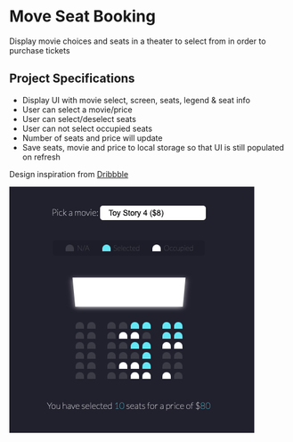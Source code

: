 # Move Seat Booking
Display movie choices and seats in a theater to select from in order to purchase tickets

## Project Specifications
* Display UI with movie select, screen, seats, legend & seat info
* User can select a movie/price
* User can select/deselect seats
* User can not select occupied seats
* Number of seats and price will update
* Save seats, movie and price to local storage so that UI is still populated on refresh


Design inspiration from [Dribbble](https://dribbble.com/shots/3628370-Movie-Seat-Booking)

![](./Move-Seat-Booking.png)
